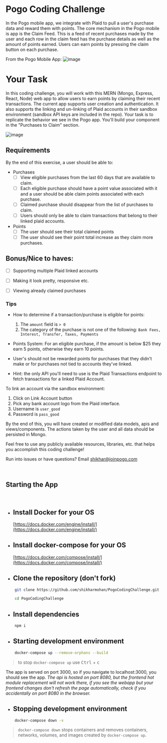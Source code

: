 # Pogo Coding Challenge

In the Pogo mobile app, we integrate with Plaid to pull a user's purchase data and reward them with points. The core mechanism in the Pogo mobile is app is the Claim Feed. This is a feed of recent purchases made by the user and each row in the claim feed has the purchase details as well as the amount of points earned. Users can earn points by pressing the claim button on each purchase. 

From the Pogo Mobile App: 
![image](https://user-images.githubusercontent.com/5782586/118692627-439b4400-b7d8-11eb-865a-b85b9c976192.png)


# Your Task

In this coding challenge, you will work with this MERN (Mongo, Express, React, Node) web app to allow users to earn points by claiming their recent transactions. The current app supports user creation and authentication. It also supports the linking and un-linking of Plaid accounts in their sandbox environment (sandbox API keys are included in the repo). Your task is to replicate the behavior we see in the Pogo app. You'll build your component in the "Purchases to Claim" section.

![image](https://user-images.githubusercontent.com/5782586/118696311-28323800-b7dc-11eb-8c11-de6db6677692.png)

## Requirements
By the end of this exercise, a user should be able to: 

- Purchases
  - [ ] View eligible purchases from the last 60 days that are available to claim.
  - [ ] Each eligible purchase should have a point value associated with it and a user should be able claim points associated with each purchase.
  - [ ] Claimed purchase should disappear from the list of purchases to claim.
  - [ ] Users should only be able to claim transactions that belong to their linked plaid accounts. 
- Points 
  - [ ] The user should see their total claimed points
  - [ ] The user should see their point total increase as they claim more purchases.

## Bonus/Nice to haves:
- [ ] Supporting multiple Plaid linked accounts
- [ ] Making it look pretty, responsive etc. 
- [ ] Viewing already claimed purchases


### Tips


- How to determine if a transaction/purchase is eligible for points:
  1. The `amount` field is `> 0`
  2. The category of the purchase is not one of the following: `Bank Fees, Interest, Transfer, Taxes, Payments`

- Points System: For an eligible purchase, if the amount is below $25 they earn 5 points, otherwise they earn 10 points. 

- User's should not be rewarded points for purchases that they didn't make or for purchases not tied to accounts they've linked.

- Hint: the only API you'll need to use is the Plaid Transactions endpoint to fetch transactions for a linked Plaid Account.

To link an account via the sandbox environment: 
1. Click on Link Account button
2. Pick any bank account logo from the Plaid interface.
3. Username is `user_good`
4. Password is `pass_good`

By the end of this, you will have created or modified data models, apis and views/components. The actions taken by the user and all data should be persisted in Mongo. 

Feel free to use any publicly available resources, libraries, etc. that helps you accomplish this coding challenge!

Run into issues or have questions? Email shikhar@joinpogo.com

<br>

## Starting the App

<br>

- ## Install Docker for your OS

  [https://docs.docker.com/engine/install/](https://docs.docker.com/engine/install/)

- ## Install docker-compose for your OS

  [https://docs.docker.com/compose/install/](https://docs.docker.com/compose/install/)

- ## Clone the repository (don't fork)

```bash
    git clone https://github.com/shikharmohan/PogoCodingChallenge.git

    cd PogoCodingChallenge

```
- ## Install dependencies
```bash
    npm i
```

- ## Starting development environment

```bash
    docker-compose up --remove-orphans --build
```
>   to stop `docker-compose up` use <kbd>Ctrl</kbd> + <kbd>c</kbd>

The app is served on port 3000, so if you navigate to localhost:3000, you should see the app. 
_The api is hosted on port 8080, but the frontend hot module replacement will not work there, if you see the webapp but your frontend changes don't refresh the page automatically, check if you accidentally on port 8080 in the browser._

- ## Stopping development environment

```bash
    docker-compose down -v
```
> `docker-compose down` stops containers and removes containers, networks, volumes, and images
created by `docker-compose up`.

<br><br>